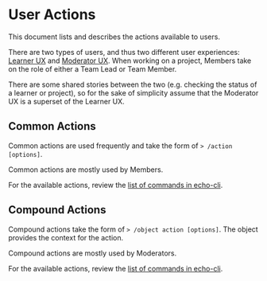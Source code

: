 # User Actions

This document lists and describes the actions available to users.

There are two types of users, and thus two different user experiences: [Learner UX](learner.md) and [Moderator UX](moderator.md). When working on a project, Members take on the role of either a Team Lead or Team Member.

There are some shared stories between the two (e.g. checking the status of a learner or project), so for the sake of simplicity assume that the Moderator UX is a superset of the Learner UX.

## Common Actions

Common actions are used frequently and take the form of `> /action [options]`.

Common actions are mostly used by Members.

For the available actions, review the [list of commands in echo-cli](https://github.com/LearnersGuild/echo-cli/tree/master/config/commands).

## Compound Actions

Compound actions take the form of `> /object action [options]`. The object provides the context for the action.

Compound actions are mostly used by Moderators.

For the available actions, review the [list of commands in echo-cli](https://github.com/LearnersGuild/echo-cli/tree/master/config/commands).
